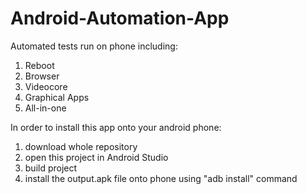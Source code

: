 # Android-Automation-App
Automated tests run on phone including:</br>
1) Reboot</br>
2) Browser</br>
3) Videocore</br>
4) Graphical Apps</br>
5) All-in-one</br>

In order to install this app onto your android phone:</br>
  1) download whole repository</br>
  2) open this project in Android Studio</br>
  3) build project </br>
  4) install the output.apk file onto phone using "adb install" command
